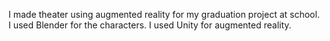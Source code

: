I made theater using augmented reality for my graduation project at school. I used Blender for the characters. I used Unity for augmented reality.
